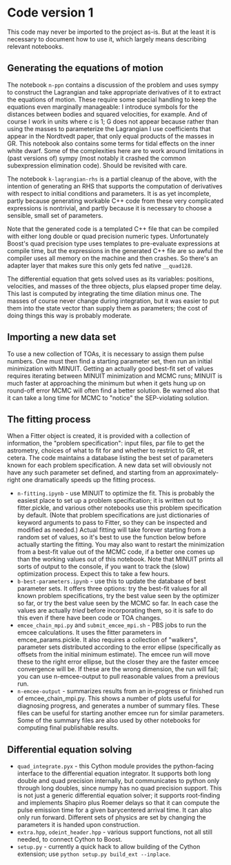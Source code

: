 # Code version 1

This code may never be imported to the project as-is. But at the least it is necessary to document how to use it, which largely means describing relevant notebooks.

## Generating the equations of motion

The notebook `n-ppn` contains a discussion of the problem and uses sympy to construct the Lagrangian and take appropriate derivatives of it to extract the equations of motion. These require some special handling to keep the equations even marginally manageable: I introduce symbols for the distances between bodies and squared velocities, for example. And of course I work in units where c is 1; G does not appear because rather than using the masses to parameterize the Lagrangian I use coefficients that appear in the Nordtvedt paper, that only equal products of the masses in GR. This notebook also contains some terms for tidal effects on the inner white dwarf. Some of the complexities here are to work around limitations in (past versions of) sympy (most notably it crashed the common subexpression elimination code). Should be revisited with care.

The notebook `k-lagrangian-rhs` is a partial cleanup of the above, with the intention of generating an RHS that supports the computation of derivatives with respect to initial conditions and parameters. It is as yet incomplete, partly because generating workable C++ code from these very complicated expressions is nontrivial, and partly because it is necessary to choose a sensible, small set of parameters.

Note that the generated code is a templated C++ file that can be compiled with either long double or quad precision numeric types. Unfortunately Boost's quad precision type uses templates to pre-evaluate expressions at compile time, but the expressions in the generated C++ file are so awful the compiler uses all memory on the machine and then crashes. So there's an adapter layer that makes sure this only gets fed native `__quad128`.

The differential equation that gets solved uses as its variables: positions, velocities, and masses of the three objects, plus elapsed proper time delay. This last is computed by integrating the time dilation minus one. The masses of course never change during integration, but it was easier to put them into the state vector than supply them as parameters; the cost of doing things this way is probably moderate.

## Importing a new data set

To use a new collection of TOAs, it is necessary to assign them pulse numbers. One must then find a starting parameter set, then run an initial minimization with MINUIT. Getting an actually good best-fit set of values requires iterating between MINUIT minimization and MCMC runs; MINUIT is much faster at approaching the minimum but when it gets hung up on round-off error MCMC will often find a better solution. Be warned also that it can take a long time for MCMC to "notice" the SEP-violating solution.

## The fitting process

When a Fitter object is created, it is provided with a collection of information, the "problem specification": input files, par file to get the astrometry, choices of what to fit for and whether to restrict to GR, et cetera. The code maintains a database listing the best set of parameters known for each problem specification. A new data set will obviously not have any such parameter set defined, and starting from an approximately-right one dramatically speeds up the fitting process.

* `n-fitting.ipynb` - use MINUIT to optimize the fit. This is probably the easiest place to set up a problem specification; it is written out to fitter.pickle, and various other notebooks use this problem specification by default. (Note that problem specifications are just dictionaries of keyword arguments to pass to Fitter, so they can be inspected and modified as needed.) Actual fitting will take forever starting from a random set of values, so it's best to use the function below before actually starting the fitting. You may also want to restart the minimization from a best-fit value out of the MCMC code, if a better one comes up than the working values out of this notebook. Note that MINUIT prints all sorts of output to the console, if you want to track the (slow) optimization process. Expect this to take a few hours.
* `b-best-parameters.ipynb` - use this to update the database of best parameter sets. It offers three options: try the best-fit values for all known problem specifications, try the best value seen by the optimizer so far, or try the best value seen by the MCMC so far. In each case the values are actually *tried* before incorporating them, so it is safe to do this even if there have been code or TOA changes.
* `emcee_chain_mpi.py` and `submit_emcee_mpi.sh` - PBS jobs to run the emcee calculations. It uses the fitter parameters in emcee_params.pickle. It also requires a collection of "walkers", parameter sets distributed according to the error ellipse (specifically as offsets from the initial minimum estimate). The emcee run will move these to the right error ellipse, but the closer they are the faster emcee convergence will be. If these are the wrong dimension, the run will fail; you can use n-emcee-output to pull reasonable values from a previous run.
* `n-emcee-output` - summarizes results from an in-progress or finished run of emcee_chain_mpi.py. This shows a number of plots useful for diagnosing progress, and generates a number of summary files. These files can be useful for starting another emcee run for similar parameters. Some of the summary files are also used by other notebooks for computing final publishable results.

## Differential equation solving

* `quad_integrate.pyx` - this Cython module provides the python-facing interface to the differential equation integrator. It supports both long double and quad precision internally, but communicates to python only through long doubles, since numpy has no quad precision support. This is not just a generic differential equation solver; it supports root-finding and implements Shapiro plus Roemer delays so that it can compute the pulse emission time for a given barycentered arrival time. It can also only run forward. Different sets of physics are set by changing the parameters it is handed upon construction. 
* `extra.hpp`, `odeint_header.hpp` - various support functions, not all still needed, to connect Cython to Boost. 
* `setup.py` - currently a quick hack to allow building of the Cython extension; use `python setup.py build_ext --inplace`. 
